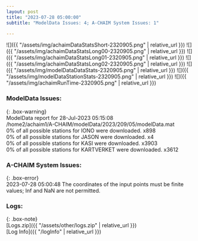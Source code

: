 ```yaml
---
layout: post
title: "2023-07-28 05:00:00"
subtitle: "ModelData Issues: 4; A-CHAIM System Issues: 1"

---
```


![]({{ "/assets/img/achaimDataStatsShort-2320905.png" | relative_url }})
![]({{ "/assets/img/achaimDataStatsLong00-2320905.png" | relative_url }})
![]({{ "/assets/img/achaimDataStatsLong01-2320905.png" | relative_url }})
![]({{ "/assets/img/achaimDataStatsLong02-2320905.png" | relative_url }})
![]({{ "/assets/img/modelDataDataStats-2320905.png" | relative_url }})
![]({{ "/assets/img/modelDataStationStats-2320905.png" | relative_url }})
![]({{ "/assets/img/achaimRunTime-2320905.png" | relative_url }})


### ModelData Issues:  
  
{: .box-warning}  
 ModelData report for 28-Jul-2023 05:15:08   
 /home2/achaim1/A-CHAIM/modelData/2023/209/05/modelData.mat   
 0% of all possible stations for IONO were downloaded. x898   
 0% of all possible stations for JASON were downloaded. x4   
 0% of all possible stations for KASI were downloaded. x3903   
 0% of all possible stations for KARTVERKET were downloaded. x3612   
  
### A-CHAIM System Issues:  
  
{: .box-error}  
2023-07-28 05:00:48 The coordinates of the input points must be finite values; Inf and NaN are not permitted.  

### Logs:  
  
{: .box-note}  
[Logs.zip]({{ "/assets/other/logs.zip" | relative_url }})  
[Log Info]({{ "/logInfo" | relative_url }})  
